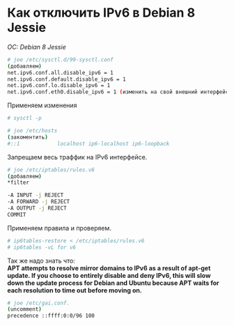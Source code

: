 # Как отключить IPv6 в Debian 8 Jessie
*OC: Debian 8 Jessie*

```bash
# joe /etc/sysctl.d/99-sysctl.conf
(добавляем)
net.ipv6.conf.all.disable_ipv6 = 1
net.ipv6.conf.default.disable_ipv6 = 1
net.ipv6.conf.lo.disable_ipv6 = 1
net.ipv6.conf.eth0.disable_ipv6 = 1 (изменить на свой внешний интерфейс)
```
Применяем изменения
```bash
# sysctl -p
```
```bash
# joe /etc/hosts
(закоментить)
#::1            localhost ip6-localhost ip6-loopback
```
Запрещаем весь траффик на IPv6 интерфейсе. 
```bash
# joe /etc/iptables/rules.v6
(добавляем)
*filter

-A INPUT -j REJECT
-A FORWARD -j REJECT
-A OUTPUT -j REJECT
COMMIT
```
Применяем правила и проверяем.
```bash
# ip6tables-restore < /etc/iptables/rules.v6
# ip6tables -vL for v6
```

Так же надо знать что:  
**APT attempts to resolve mirror domains to IPv6 as a result of apt-get update. If you choose to entirely disable and deny IPv6, this will slow down the update process for Debian and Ubuntu because APT waits for each resolution to time out before moving on.**

```bash
# joe /etc/gai.conf.
(uncomment)
precedence ::ffff:0:0/96 100
```



